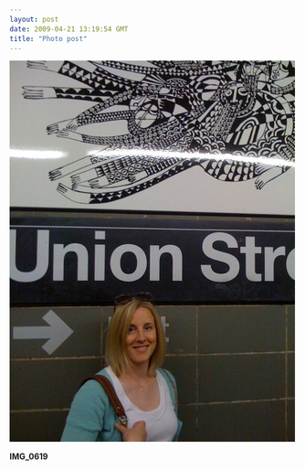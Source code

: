 ```yaml
---
layout: post
date: 2009-04-21 13:19:54 GMT
title: "Photo post"
---
```

![travisj](/images/8c1a9e2694052210ce027222e214653dc6bf5bd54361056d040512ea5198630f.jpg)

<b>IMG_0619</b>